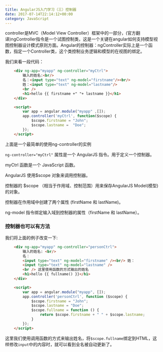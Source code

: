 ```yaml
---
title: AngularJS入门学习（三）控制器
date: 2017-07-14T22:14:12+00:00
category: JavaScript
---
```


controller是MVC（Model View Controller）框架中的一部分，(官方翻译)ngController指令是一个试图控制类，这是一个关键在angular如何支持模型视图控制器设计模式原则方面。Angular的控制器：ngController实际上是一个函数，指定一个Controller类，这个类控制业务逻辑和模型的在视图的绑定。

我们来看一段代码：
```html
    <div ng-app="myapp" ng-controller="myCtrl">
        输入的姓名:<br/>
        名：<input type="text" ng-model="firstname"/><br/>
        姓：<input type="text" ng-model="lastname"/>
        <br />
        <h1>hello {{ firstname +" "+ lastname }}</h1>
    </div>

    <script>
        var app = angular.module("myapp" ,[]);
        app.controller('myCtrl', function($scope) {
            $scope.firstname = "John";
            $scope.lastname =  "Doe";
        });
    </script>
```

上面是一个最简单的使用ng-controller的实例

`ng-controller="myCtrl"` 属性是一个 AngularJS 指令。用于定义一个控制器。

myCtrl 函数是一个 JavaScript 函数。

AngularJS 使用$scope 对象来调用控制器。

控制器的 $scope （相当于作用域、控制范围）用来保存AngularJS Model(模型)的对象。

控制器在作用域中创建了两个属性 (firstName 和 lastName)。

ng-model 指令绑定输入域到控制器的属性（firstName 和 lastName）。

### 控制器也可以有方法

我们将上面的例子改变一下:
```html
    <div ng-app="myapp" ng-controller="personCtrl">
        输入的姓名: <br/>
        名：
        <input type="text" ng-model="firstname" /><br/> 姓：
        <input type="text" ng-model="lastname" />
        <br /> 这里使用函数的方式输出的姓名
        <h1>hello {{ fullname() }}</h1>
    </div>

    <script>
        var app = angular.module("myapp", []);
        app.controller('personCtrl', function ($scope) {
            $scope.firstname = "John";
            $scope.lastname = "Doe";
            $scope.fullname = function () {
                return $scope.firstname + " " + $scope.lastname;
            }
        });
    </script>
```

这里我们使用调用函数的方式来输出姓名，将`$scope.fullname`绑定到HTML，这样修改`input`中的内容时，就可以看到全名被自动更新了。


